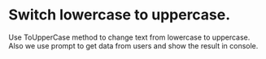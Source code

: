 # Switch lowercase to uppercase.

Use ToUpperCase method to change text from lowercase to uppercase. Also we use prompt to get data from users and show the result in console. 